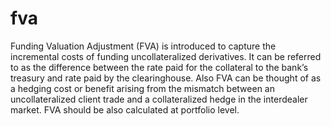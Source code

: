 # fva
Funding Valuation Adjustment (FVA) is introduced to capture the incremental costs of funding uncollateralized derivatives. It can be referred to as the difference between the rate paid for the collateral to the bank’s treasury and rate paid by the clearinghouse. Also FVA can be thought of as a hedging cost or benefit arising from the mismatch between an uncollateralized client trade and a collateralized hedge in the interdealer market. FVA should be also calculated at portfolio level.
